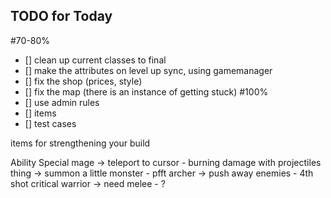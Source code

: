 ## TODO for Today
#70-80%
- [] clean up current classes to final
- [] make the attributes on level up sync, using gamemanager
- [] fix the shop (prices, style)
- [] fix the map (there is an instance of getting stuck)
#100%
- [] use admin rules
- [] items
- [] test cases

items for strengthening your build

Ability                                Special
mage       -> teleport to cursor       - burning damage with projectiles    
thing      -> summon a little monster  - pfft
archer     -> push away enemies        - 4th shot critical
warrior    -> need melee               - ?

